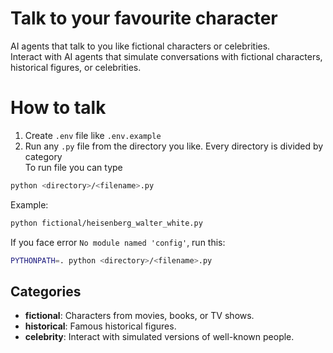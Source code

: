 # Talk to your favourite character
AI agents that talk to you like fictional characters or celebrities.   
Interact with AI agents that simulate conversations with fictional characters, historical figures, or celebrities.

# How to talk
1. Create `.env` file like `.env.example`
2. Run any `.py` file from the directory you like. Every directory is divided by category  
To run file you can type 
```bash
python <directory>/<filename>.py
```
Example: 
```bash
python fictional/heisenberg_walter_white.py
```

If you face error `No module named 'config'`, run this:
```bash
PYTHONPATH=. python <directory>/<filename>.py
```


## Categories
- **fictional**: Characters from movies, books, or TV shows.
- **historical**: Famous historical figures.
- **celebrity**: Interact with simulated versions of well-known people.

